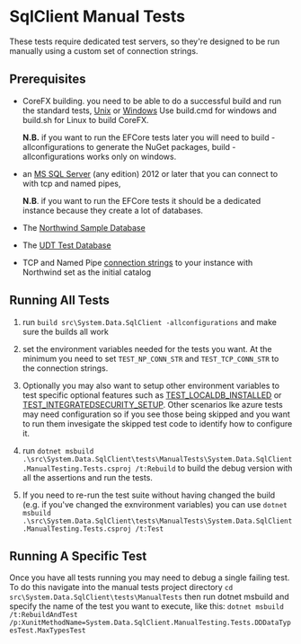 # SqlClient Manual Tests

These tests require dedicated test servers, so they're designed to be run manually using a custom set of connection strings. 

## Prerequisites

- CoreFX building. you need to be able to do a successful build and run the standard tests, [Unix](https://github.com/dotnet/corefx/blob/master/Documentation/building/cross-platform-testing.md) or [Windows](https://github.com/dotnet/corefx/blob/master/Documentation/building/windows-instructions.md) Use build.cmd for windows and build.sh for Linux to build CoreFX.

  **N.B.** if you want to run the EFCore tests later you will need to build -allconfigurations to generate the NuGet packages, build -allconfigurations works only on windows.

- an [MS SQL Server](https://www.microsoft.com/en-us/sql-server/sql-server-editions-express) (any edition) 2012 or later that you can connect to with tcp and named pipes, 

  **N.B**. if you want to run the EFCore tests it should be a dedicated instance because they create a lot of databases.

- The  [Northwind Sample Database](https://msdn.microsoft.com/en-us/library/mt710790.aspx)

- The [UDT Test Database](https://github.com/dotnet/corefx/tree/master/src/System.Data.SqlClient/tests/ManualTests/createUdtTestDb_corefx.sql) 

- TCP and Named Pipe [connection strings](https://msdn.microsoft.com/en-us/library/system.data.sqlclient.sqlconnection.connectionstring.aspx) to your instance with Northwind set as the initial catalog



## Running All Tests

1. run `build src\System.Data.SqlClient -allconfigurations` and make sure the builds all work

2. set the environment variables needed for the tests you want. At the minimum you need to set
    `TEST_NP_CONN_STR` and `TEST_TCP_CONN_STR` to the connection strings. 

3. Optionally you may also want to setup other environment variables to test specific optional features such as [TEST_LOCALDB_INSTALLED](https://github.com/dotnet/corefx/blob/8f7b490ca874ee2a9f11f0163412f7c95811298b/src/System.Data.SqlClient/tests/ManualTests/DataCommon/DataTestUtility.cs#L96) or [TEST_INTEGRATEDSECURITY_SETUP](https://github.com/dotnet/corefx/blob/8f7b490ca874ee2a9f11f0163412f7c95811298b/src/System.Data.SqlClient/tests/ManualTests/DataCommon/DataTestUtility.cs#L98). Other scenarios lke azure tests may need configuration so if you see those being skipped and you want to run them invesigate the skipped test code to identify how to configure it.

4. run `dotnet msbuild .\src\System.Data.SqlClient\tests\ManualTests\System.Data.SqlClient.ManualTesting.Tests.csproj /t:Rebuild` to build the debug version with all the assertions and run the tests.

5. If you need to re-run the test suite without having changed the build (e.g. if you've changed the exnvironment variables) you can use `dotnet msbuild .\src\System.Data.SqlClient\tests\ManualTests\System.Data.SqlClient.ManualTesting.Tests.csproj /t:Test`

      

## Running A Specific Test

Once you have all tests running you may need to debug a single failing test. To do this navigate into the manual tests project directory `cd src\System.Data.SqlClient\tests\ManualTests` then run dotnet msbuild and specify the name of the test you want to execute, like this:
 `dotnet msbuild /t:RebuildAndTest /p:XunitMethodName=System.Data.SqlClient.ManualTesting.Tests.DDDataTypesTest.MaxTypesTest`